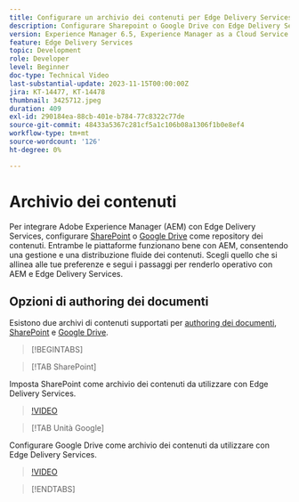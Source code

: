 ```yaml
---
title: Configurare un archivio dei contenuti per Edge Delivery Services
description: Configurare Sharepoint o Google Drive con Edge Delivery Services
version: Experience Manager 6.5, Experience Manager as a Cloud Service
feature: Edge Delivery Services
topic: Development
role: Developer
level: Beginner
doc-type: Technical Video
last-substantial-update: 2023-11-15T00:00:00Z
jira: KT-14477, KT-14478
thumbnail: 3425712.jpeg
duration: 409
exl-id: 290184ea-88cb-401e-b784-77c8322c77de
source-git-commit: 48433a5367c281cf5a1c106b08a1306f1b0e8ef4
workflow-type: tm+mt
source-wordcount: '126'
ht-degree: 0%

---
```


# Archivio dei contenuti

Per integrare Adobe Experience Manager (AEM) con Edge Delivery Services, configurare [SharePoint](#sharepoint) o [Google Drive](#google-drive) come repository dei contenuti. Entrambe le piattaforme funzionano bene con AEM, consentendo una gestione e una distribuzione fluide dei contenuti. Scegli quello che si allinea alle tue preferenze e segui i passaggi per renderlo operativo con AEM e Edge Delivery Services.

## Opzioni di authoring dei documenti

Esistono due archivi di contenuti supportati per [authoring dei documenti](../../document-authoring/set-up.md), [SharePoint](#sharepoint) e [Google Drive](#google-drive).

>[!BEGINTABS]

>[!TAB SharePoint]

Imposta SharePoint come archivio dei contenuti da utilizzare con Edge Delivery Services.

>[!VIDEO](https://video.tv.adobe.com/v/3425712/?learn=on)

>[!TAB Unità Google]

Configurare Google Drive come archivio dei contenuti da utilizzare con Edge Delivery Services.

>[!VIDEO](https://video.tv.adobe.com/v/3425711/?learn=on)

>[!ENDTABS]
